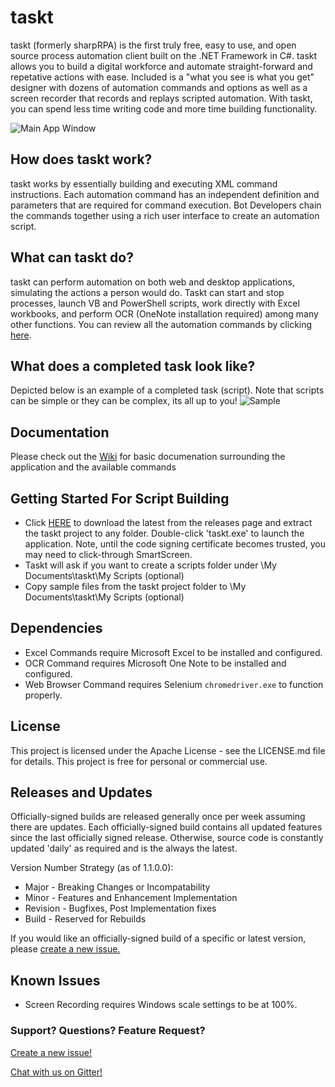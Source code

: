 
# taskt
taskt (formerly sharpRPA) is the first truly free, easy to use, and open source process automation client built on the .NET Framework in C#.  taskt allows you to build a digital workforce and automate straight-forward and repetative actions with ease.  Included is a "what you see is what you get" designer with dozens of automation commands and options as well as a screen recorder that records and replays scripted automation. With taskt, you can spend less time writing code and more time building functionality.

![Main App Window](https://i.imgur.com/ynlr3p6.png)

## How does taskt work?
taskt works by essentially building and executing XML command instructions.  Each automation command has an independent definition and parameters that are required for command execution.  Bot Developers chain the commands together using a rich user interface to create an automation script.

## What can taskt do?
taskt can perform automation on both web and desktop applications, simulating the actions a person would do. Taskt can start and stop processes, launch VB and PowerShell scripts, work directly with Excel workbooks, and perform OCR (OneNote installation required) among many other functions.  You can review all the automation commands by clicking [here](https://github.com/saucepleez/taskt/wiki/Automation-Commands).

## What does a completed task look like?
Depicted below is an example of a completed task (script). Note that scripts can be simple or they can be complex, its all up to you!
![Sample](https://i.imgur.com/fbi8JrB.png)

## Documentation
Please check out the [Wiki](https://github.com/saucepleez/taskt/wiki) for basic documenation surrounding the application and the available commands

## Getting Started For Script Building
- Click [HERE](https://github.com/saucepleez/taskt/releases/download/1.0.0.0/taskt.v1.0.0.0.OFFICIAL-SIGNED.zip) to download the latest from the releases page and extract the taskt project to any folder.  Double-click 'taskt.exe' to launch the application. Note, until the code signing certificate becomes trusted, you may need to click-through SmartScreen.
- Taskt will ask if you want to create a scripts folder under \My Documents\taskt\My Scripts (optional)
- Copy sample files from the taskt project folder to \My Documents\taskt\My Scripts (optional)

## Dependencies
- Excel Commands require Microsoft Excel to be installed and configured.
- OCR Command requires Microsoft One Note to be installed and configured.
- Web Browser Command requires Selenium `chromedriver.exe` to function properly.

## License
This project is licensed under the Apache License - see the LICENSE.md file for details.  This project is free for personal or commercial use.

## Releases and Updates
Officially-signed builds are released generally once per week assuming there are updates.  Each officially-signed build contains all updated features since the last officially signed release.  Otherwise, source code is constantly updated 'daily' as required and is the always the latest.

Version Number Strategy (as of 1.1.0.0):
- Major - Breaking Changes or Incompatability
- Minor - Features and Enhancement Implementation
- Revision - Bugfixes, Post Implementation fixes
- Build - Reserved for Rebuilds

If you would like an officially-signed build of a specific or latest version, please [create a new issue.](https://github.com/saucepleez/taskt/issues/new)

## Known Issues
- Screen Recording requires Windows scale settings to be at 100%.

### Support? Questions? Feature Request?
 [Create a new issue!](https://github.com/saucepleez/taskt/issues/new)
 
 [Chat with us on Gitter!](https://gitter.im/taskt-rpa/Lobby)
